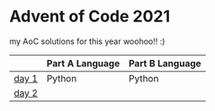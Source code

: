# Advent of Code 2021

my AoC solutions for this year woohoo!! :)

|                                                | Part A Language | Part B Language |
|:-----------------------------------------------|:----------------|:----------------|
| [day 1](https://adventofcode.com/2021/day/1)   | Python          | Python          |
| [day 2](https://adventofcode.com/2021/day/2)   |                 |                 |